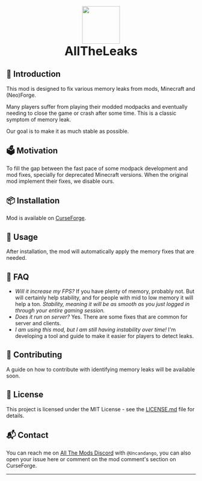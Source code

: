 <div align="center">
    <a href="https://www.curseforge.com/minecraft/mc-mods/altheleaks"><img src="https://media.forgecdn.net/avatars/1068/365/638602852129913496.png" width=100></a>
    <br><font size="6"><strong>AllTheLeaks</strong></font>
</div>

## 📰 Introduction
This mod is designed to fix various memory leaks from mods, Minecraft and (Neo)Forge.

Many players suffer from playing their modded modpacks and eventually needing to close the game or crash after some time.
This is a classic symptom of memory leak.

Our goal is to make it as much stable as possible.

## 🗳️ Motivation
To fill the gap between the fast pace of some modpack development and mod fixes, specially for deprecated Minecraft versions.
When the original mod implement their fixes, we disable ours.

## 📦 Installation

Mod is available on [CurseForge](https://www.curseforge.com/minecraft/mc-mods/altheleaks).

## 🔧 Usage

After installation, the mod will automatically apply the memory fixes that are needed.

## 🤔 FAQ
- *Will it increase my FPS?*
  If you have plenty of memory, probably not.
  But will certainly help stability, and for people with mid to low memory it will help a ton.
  *Stability, meaning it will be as smooth as you just logged in through your entire gaming session.*
- *Does it run on server?*
  Yes. There are some fixes that are common for server and clients.
- *I am using this mod, but I am still having instability over time!*
  I'm developing a tool and guide to make it easier for players to detect leaks.

## 🤝 Contributing

A guide on how to contribute with identifying memory leaks will be available soon.

## 📝 License

This project is licensed under the MIT License - see the [LICENSE.md](LICENSE.txt) file for details.

## 📬 Contact

You can reach me on [All The Mods Discord](https://discord.gg/allthemods) with `@Uncandango`, you can also open your issue here or comment on the mod comment's section on CurseForge.

---

